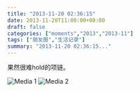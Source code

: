 ```yaml
---
title: "2013-11-20 02:36:15"
date: 2013-11-20T11:00:00+08:00
draft: false
categories: ["moments","2013","2013-11"]
tags: ["朋友圈","生活记录"]
summary: "2013-11-20 02:36:15..."
---
```


果然很难hold的项链。

![Media 1](/Moments/photos/2013-11-20/201311200236150.jpg)
![Media 2](/Moments/photos/2013-11-20/201311200236151.jpg)
